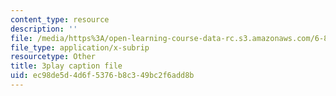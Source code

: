 ```yaml
---
content_type: resource
description: ''
file: /media/https%3A/open-learning-course-data-rc.s3.amazonaws.com/6-832-underactuated-robotics-spring-2009/ec98de5d4d6f5376b8c349bc2f6add8b_QI09XKVW_8E.vtt
file_type: application/x-subrip
resourcetype: Other
title: 3play caption file
uid: ec98de5d-4d6f-5376-b8c3-49bc2f6add8b
---
```

